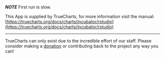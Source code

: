 ***NOTE*** First run is slow.


This App is supplied by TrueCharts, for more information visit the manual: [https://truecharts.org/docs/charts/incubator/rstudio](https://truecharts.org/docs/charts/incubator/rstudio)

---

TrueCharts can only exist due to the incredible effort of our staff.
Please consider making a [donation](https://truecharts.org/docs/about/sponsor) or contributing back to the project any way you can!
